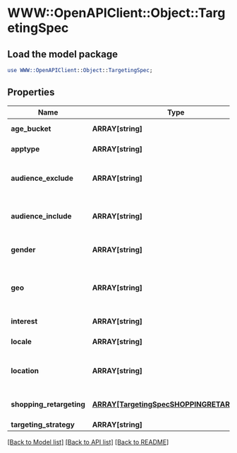 # WWW::OpenAPIClient::Object::TargetingSpec

## Load the model package
```perl
use WWW::OpenAPIClient::Object::TargetingSpec;
```

## Properties
Name | Type | Description | Notes
------------ | ------------- | ------------- | -------------
**age_bucket** | **ARRAY[string]** | Age ranges. If the AGE_BUCKET field is missing, the default behavior in terms of ad delivery is that **All age buckets** will be targeted. | [optional] 
**apptype** | **ARRAY[string]** | Allowed devices. If the APPTYPE field is missing, the default behavior in terms of ad delivery is that **All devices/apptypes** will be targeted. | [optional] 
**audience_exclude** | **ARRAY[string]** | Excluded customer list IDs. Used to drive new customer acquisition goals. For example: [\&quot;2542620905475\&quot;]. Audience lists need to have at least 100 people with Pinterest accounts in them. If the AUDIENCE_EXCLUDE field is missing, the default behavior in terms of ad delivery is that **No users will be excluded**. | [optional] 
**audience_include** | **ARRAY[string]** | Targeted customer list IDs. For example: [\&quot;2542620905473\&quot;]. Audience lists need to have at least 100 people with Pinterest accounts in them Audience lists need to have at least 100 people with Pinterest accounts in them. If the AUDIENCE_INCLUDE field is missing, the default behavior in terms of ad delivery is that **All users will be included**. | [optional] 
**gender** | **ARRAY[string]** | Targeted genders. Values: [\&quot;unknown\&quot;,\&quot;male\&quot;,\&quot;female\&quot;]. If the GENDER field is missing, the default behavior in terms of ad delivery is that **All genders will be targeted**. | [optional] 
**geo** | **ARRAY[string]** | Location region codes, e.g., \&quot;BE-VOV\&quot; (East Flanders, Belgium) For complete list, &lt;a href&#x3D;\&quot;https://help.pinterest.com/sub/helpcenter/partner/pinterest_location_targeting_codes.xlsx\&quot; target&#x3D;\&quot;_blank\&quot;&gt;click here&lt;/a&gt; or postal codes, e.g., \&quot;US-94107\&quot;. Use either region codes or postal codes but not both. At least one of LOCATION or GEO must be specified. If the GEO field is missing, then only LOCATION values will be targeted (see LOCATION field below). | [optional] 
**interest** | **ARRAY[string]** | Array of interest object IDs. If the INTEREST field is missing, the default behavior in terms of ad delivery is that **All interests will be targeted**. | [optional] 
**locale** | **ARRAY[string]** | 24 ISO 639-1 two letter language codes. If the LOCALE field is missing, the default behavior in terms of ad delivery is that **All languages will be targeted, only english non-sublanguage will be targeted**. | [optional] 
**location** | **ARRAY[string]** | 22 ISO Alpha 2 two letter country codes or US Nielsen DMA (Designated Market Area) codes (location region codes) (e.g., [\&quot;US\&quot;, \&quot;807\&quot;]). For complete list, click here. Location-Country and Location-Metro codes apply. At least one of LOCATION or GEO must be specified. If the LOCATION field is missing, then only GEO values will be targeted (see GEO field above). | [optional] 
**shopping_retargeting** | [**ARRAY[TargetingSpecSHOPPINGRETARGETING]**](TargetingSpecSHOPPINGRETARGETING.md) | Array of object: lookback_window [Integer]: Number of days ago to start lookback timeframe for dynamic retargeting tag_types [Array of integer]: Event types to target for dynamic retargeting exclusion_window [Integer]: Number of days ago to stop lookback timeframe for dynamic retargeting | [optional] 
**targeting_strategy** | **ARRAY[string]** |  | [optional] 

[[Back to Model list]](../README.md#documentation-for-models) [[Back to API list]](../README.md#documentation-for-api-endpoints) [[Back to README]](../README.md)


